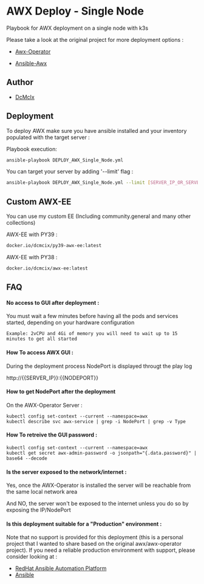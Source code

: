 
# AWX Deploy - Single Node

Playbook for AWX deployment on a single node with k3s

Please take a look at the original project for more deployment options :

- [Awx-Operator](https://github.com/ansible/awx-operator)

- [Ansible-Awx](https://github.com/ansible/awx)

## Author

 - [DcMcIx](https://www.github.com/DcMcIx)
## Deployment

To deploy AWX make sure you have ansible installed and your inventory populated with the target server :

Playbook execution: 

```bash
ansible-playbook DEPLOY_AWX_Single_Node.yml
```
You can target your server by adding '--limit' flag :
```bash
ansible-playbook DEPLOY_AWX_Single_Node.yml --limit [SERVER_IP_OR_SERVER_NAME]
```


## Custom AWX-EE
You can use my custom EE (Including community.general and many other collections)

AWX-EE with PY39 :
```bash
docker.io/dcmcix/py39-awx-ee:latest
```
AWX-EE with PY38 :
```bash
docker.io/dcmcix/awx-ee:latest
```
## FAQ

#### No access to GUI after deployment :

You must wait a few minutes before having all the pods and services started, depending on your hardware configuration
```
Example: 2vCPU and 4Gi of memory you will need to wait up to 15 minutes to get all started
```
#### How To access AWX GUI :

During the deployment process NodePort is displayed througt the play log

http://{{SERVER_IP}}:{{NODEPORT}}

#### How to get NodePort after the deployment
On the AWX-Operator Server :
```
kubectl config set-context --current --namespace=awx
kubectl describe svc awx-service | grep -i NodePort | grep -v Type
```
#### How To retreive the GUI password :
```
kubectl config set-context --current --namespace=awx
kubectl get secret awx-admin-password -o jsonpath="{.data.password}" | base64 --decode
```
#### Is the server exposed to the network/internet :
Yes, once the AWX-Operator is installed the server will be reachable from the same local network area

And NO, the server won't be exposed to the internet unless you do so by exposing the IP/NodePort

#### Is this deployment suitable for a "Production" environment :
Note that no support is provided for this deployment (this is a personal project that I wanted to share based on the original awx/awx-operator project). If you need a reliable production environment with support, please consider looking at :

 - [RedHat Ansible Automation Platform](https://www.redhat.com/en/technologies/management/ansible)
 - [Ansible](https://www.ansible.com)
